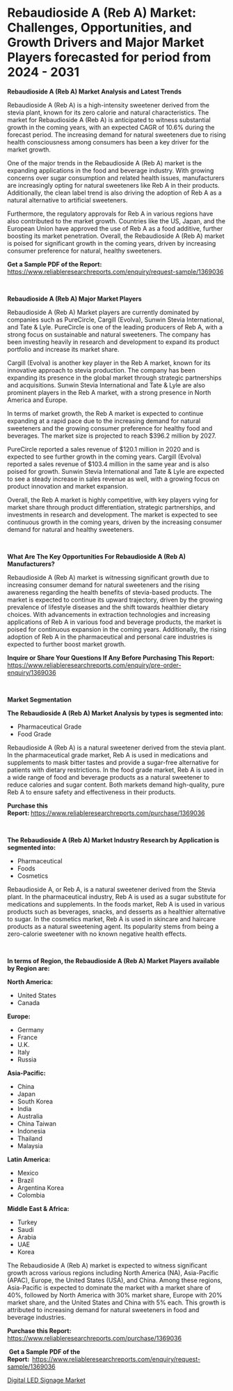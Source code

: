 <p><h1>Rebaudioside A (Reb A) Market: Challenges, Opportunities, and Growth Drivers and Major Market Players forecasted for period from 2024 - 2031</h1></p><p><strong>Rebaudioside A (Reb A) Market Analysis and Latest Trends</strong></p>
<p><p>Rebaudioside A (Reb A) is a high-intensity sweetener derived from the stevia plant, known for its zero calorie and natural characteristics. The market for Rebaudioside A (Reb A) is anticipated to witness substantial growth in the coming years, with an expected CAGR of 10.6% during the forecast period. The increasing demand for natural sweeteners due to rising health consciousness among consumers has been a key driver for the market growth.</p><p>One of the major trends in the Rebaudioside A (Reb A) market is the expanding applications in the food and beverage industry. With growing concerns over sugar consumption and related health issues, manufacturers are increasingly opting for natural sweeteners like Reb A in their products. Additionally, the clean label trend is also driving the adoption of Reb A as a natural alternative to artificial sweeteners.</p><p>Furthermore, the regulatory approvals for Reb A in various regions have also contributed to the market growth. Countries like the US, Japan, and the European Union have approved the use of Reb A as a food additive, further boosting its market penetration. Overall, the Rebaudioside A (Reb A) market is poised for significant growth in the coming years, driven by increasing consumer preference for natural, healthy sweeteners.</p></p>
<p><strong>Get a Sample PDF of the Report:&nbsp;</strong> <a href="https://www.reliableresearchreports.com/enquiry/request-sample/1369036">https://www.reliableresearchreports.com/enquiry/request-sample/1369036</a></p>
<p>&nbsp;</p>
<p><strong>Rebaudioside A (Reb A) Major Market Players</strong></p>
<p><p>Rebaudioside A (Reb A) Market players are currently dominated by companies such as PureCircle, Cargill (Evolva), Sunwin Stevia International, and Tate & Lyle. PureCircle is one of the leading producers of Reb A, with a strong focus on sustainable and natural sweeteners. The company has been investing heavily in research and development to expand its product portfolio and increase its market share.</p><p>Cargill (Evolva) is another key player in the Reb A market, known for its innovative approach to stevia production. The company has been expanding its presence in the global market through strategic partnerships and acquisitions. Sunwin Stevia International and Tate & Lyle are also prominent players in the Reb A market, with a strong presence in North America and Europe.</p><p>In terms of market growth, the Reb A market is expected to continue expanding at a rapid pace due to the increasing demand for natural sweeteners and the growing consumer preference for healthy food and beverages. The market size is projected to reach $396.2 million by 2027.</p><p>PureCircle reported a sales revenue of $120.1 million in 2020 and is expected to see further growth in the coming years. Cargill (Evolva) reported a sales revenue of $103.4 million in the same year and is also poised for growth. Sunwin Stevia International and Tate & Lyle are expected to see a steady increase in sales revenue as well, with a growing focus on product innovation and market expansion.</p><p>Overall, the Reb A market is highly competitive, with key players vying for market share through product differentiation, strategic partnerships, and investments in research and development. The market is expected to see continuous growth in the coming years, driven by the increasing consumer demand for natural and healthy sweeteners.</p></p>
<p>&nbsp;</p>
<p><strong>What Are The Key Opportunities For Rebaudioside A (Reb A) Manufacturers?</strong></p>
<p><p>Rebaudioside A (Reb A) market is witnessing significant growth due to increasing consumer demand for natural sweeteners and the rising awareness regarding the health benefits of stevia-based products. The market is expected to continue its upward trajectory, driven by the growing prevalence of lifestyle diseases and the shift towards healthier dietary choices. With advancements in extraction technologies and increasing applications of Reb A in various food and beverage products, the market is poised for continuous expansion in the coming years. Additionally, the rising adoption of Reb A in the pharmaceutical and personal care industries is expected to further boost market growth.</p></p>
<p><strong>Inquire or Share Your Questions If Any Before Purchasing This Report:</strong> <a href="https://www.reliableresearchreports.com/enquiry/pre-order-enquiry/1369036">https://www.reliableresearchreports.com/enquiry/pre-order-enquiry/1369036</a></p>
<p>&nbsp;</p>
<p><strong>Market Segmentation</strong></p>
<p><strong>The Rebaudioside A (Reb A) Market Analysis by types is segmented into:</strong></p>
<p><ul><li>Pharmaceutical Grade</li><li>Food Grade</li></ul></p>
<p><p>Rebaudioside A (Reb A) is a natural sweetener derived from the stevia plant. In the pharmaceutical grade market, Reb A is used in medications and supplements to mask bitter tastes and provide a sugar-free alternative for patients with dietary restrictions. In the food grade market, Reb A is used in a wide range of food and beverage products as a natural sweetener to reduce calories and sugar content. Both markets demand high-quality, pure Reb A to ensure safety and effectiveness in their products.</p></p>
<p><strong>Purchase this Report:&nbsp;</strong><a href="https://www.reliableresearchreports.com/purchase/1369036">https://www.reliableresearchreports.com/purchase/1369036</a></p>
<p>&nbsp;</p>
<p><strong>The Rebaudioside A (Reb A) Market Industry Research by Application is segmented into:</strong></p>
<p><ul><li>Pharmaceutical</li><li>Foods</li><li>Cosmetics</li></ul></p>
<p><p>Rebaudioside A, or Reb A, is a natural sweetener derived from the Stevia plant. In the pharmaceutical industry, Reb A is used as a sugar substitute for medications and supplements. In the foods market, Reb A is used in various products such as beverages, snacks, and desserts as a healthier alternative to sugar. In the cosmetics market, Reb A is used in skincare and haircare products as a natural sweetening agent. Its popularity stems from being a zero-calorie sweetener with no known negative health effects.</p></p>
<p>&nbsp;</p>
<p><strong>In terms of Region, the Rebaudioside A (Reb A) Market Players available by Region are:</strong></p>
<p>
    <p> <strong> North America: </strong>
        <ul>
            <li>United States</li>
            <li>Canada</li>
        </ul>
        </p> 
    <p> <strong> Europe: </strong>
        <ul>
            <li>Germany</li>
            <li>France</li>
            <li>U.K.</li>
            <li>Italy</li>
            <li>Russia</li>
        </ul>
        </p> 
    <p> <strong> Asia-Pacific: </strong>
        <ul>
            <li>China</li>
            <li>Japan</li>
            <li>South Korea</li>
            <li>India</li>
            <li>Australia</li>
            <li>China Taiwan</li>
            <li>Indonesia</li>
            <li>Thailand</li>
            <li>Malaysia</li>
        </ul>
        </p> 
    <p> <strong> Latin America: </strong>
        <ul>
            <li>Mexico</li>
            <li>Brazil</li>
            <li>Argentina Korea</li>
            <li>Colombia</li>
        </ul>
        </p> 
    <p> <strong> Middle East & Africa: </strong>
        <ul>
            <li>Turkey</li>
            <li>Saudi</li>
            <li>Arabia</li>
            <li>UAE</li>
            <li>Korea</li>
        </ul>
    </p>
    </p>
<p><p>The Rebaudioside A (Reb A) market is expected to witness significant growth across various regions including North America (NA), Asia-Pacific (APAC), Europe, the United States (USA), and China. Among these regions, Asia-Pacific is expected to dominate the market with a market share of 40%, followed by North America with 30% market share, Europe with 20% market share, and the United States and China with 5% each. This growth is attributed to increasing demand for natural sweeteners in food and beverage industries.</p></p>
<p><strong>Purchase this Report: </strong><a href="https://www.reliableresearchreports.com/purchase/1369036">https://www.reliableresearchreports.com/purchase/1369036</a></p>
<p>&nbsp;<strong>Get a Sample PDF of the Report:&nbsp;&nbsp;</strong><a href="https://www.reliableresearchreports.com/enquiry/request-sample/1369036">https://www.reliableresearchreports.com/enquiry/request-sample/1369036</a></p>
<p><strong></strong></p>
<p><p><a href="https://github.com/CliffMedina6/Market-Research-Report-List-3/blob/main/digital-led-signage-market.md">Digital LED Signage Market</a></p></p>